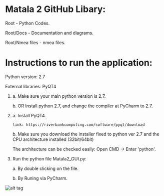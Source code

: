 
# Matala 2 GitHub Libary:


Root - Python Codes.

Root/Docs - Documentation and diagrams.

Root/Nmea files - nmea files.


# Instructions to run the application:

Python version: 2.7 

External libraries: PyQT4

1.  a. Make sure your main python version is 2.7.

    b. OR Install python 2.7, and change the compiler at PyCharm to 2.7.

2.  a. Install PyQT4.

        link: https://riverbankcomputing.com/software/pyqt/download

    b. Make sure you download the installer fixed to python ver 2.7 and the CPU architecture installed (32bit/64bit)

       The architecture can be checked easily:  Open CMD -> Enter 'python'.

3.  Run the python file Matala2_GUI.py:

    a. By double clicking on the file.

    b. By Runing via PyCharm.
    
![alt tag](https://github.com/idonava/matala2_python27/blob/master/app.png)

